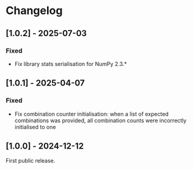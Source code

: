 # Changelog

## [1.0.2] - 2025-07-03

### Fixed

- Fix library stats serialisation for NumPy 2.3.*

## [1.0.1] - 2025-04-07

### Fixed

- Fix combination counter initialisation: when a list of expected combinations was provided, all combination counts were incorrectly initialised to one

## [1.0.0] - 2024-12-12

First public release.

